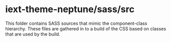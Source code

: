 # iext-theme-neptune/sass/src

This folder contains SASS sources that mimic the component-class hierarchy. These files
are gathered in to a build of the CSS based on classes that are used by the build.
